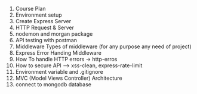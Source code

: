 1. Course Plan
2. Environment setup
3. Create Express Server
4. HTTP Request & Server
5. nodemon and morgan package
6. API testing with postman
7. Middleware Types of middleware (for any purpose any need of project)
8. Express Error Handing Middleware
9. How To handle HTTP errors -> http-erros
10. How to secure API --> xss-clean, express-rate-limit
11. Environment variable and .gitignore
12. MVC (Model Views Controller) Architecture
13. connect to mongodb database
